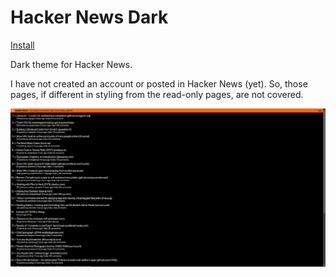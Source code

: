 # Hacker News Dark

[Install](https://raw.githubusercontent.com/aruncveli/userstyles/refs/heads/main/sites/hackernews/hackernews.user.css)

Dark theme for Hacker News.

I have not created an account or posted in Hacker News (yet). So, those pages,
if different in styling from the read-only pages, are not covered.

![Screenshot of Hacker News](screenshot.png)
